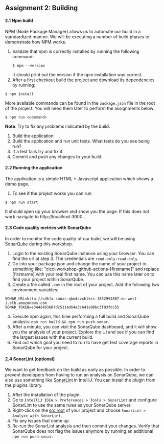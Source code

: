 ## Assignment 2: Building

#### 2.1 Npm build

NPM (Node Package Manager) allows us to automate our build in a standardized manner. 
We will be executing a number of build phases to demonstrate how NPM works.

1. Validate that npm is correctly installed by running the following command:
    ```
    $ npm --version
    ```
    It should print out the version if the npm installation was correct.
2. After a first checkout build the project and download its dependencies by running:
```
$ npm install 
```

More available commands can be found in the `package.json` file in the root of the project. 
You will need them later to perform the assignments below.

```
$ npm run <command>
```

**Note**: Try to fix any problems indicated by the build.

1.  Build the application
2.  Build the application and run unit tests. What tests do you see being run?
3.  If a test fails try and fix it.
4.  Commit and push any changes to your build.

 
#### 2.2 Running the application

The application is a simple HTML + Javascript application which shows a demo page.

1. To see if the project works you can run:

```
$ npm run start
```

It should open up your browser and show you the page. If this does not work navigate to http://localhost:3000 .


#### 2.3 Code quality metrics with SonarQube

In order to monitor the code quality of our build, we will be using [SonarQube](https://www.sonarqube.org) during this workshop. 

1.  Login to the existing SonarQube instance using your browser. You can find the url at step 3. The credentials are `read-only:read-only`.
2.  Go into your package.json and change the name of your project to something like: "cicd-workshop-github-actions-[firstname]" and replace [firstname] with your real first name. You can use this name later on to find your project within SonarQube.
3.  Create a file called `.env` in the root of your project. Add the following two environment variables:
```
SONAR_URL=http://cdkfa-sonar-qbn4svxblkcs-1832994807.eu-west-1.elb.amazonaws.com
SONAR_TOKEN=e344d483667dc5114d64a3c641e08bc3f03fdc55
```

4.  Execute npm again, this time performing a full build and SonarQube analysis: `npm run build && npm run push-sonar`.
5.  After a minute, you can visit the SonarQube dashboard, and it will show you the analysis of your project.
    Explore the UI and see if you can find the largest issues with the current build.
6.  Find out which goal you need to run to have get test coverage reports in SonarQube for your project.

#### 2.4 SonarLint (optional)

We want to get feedback on the build as early as possible. In order to prevent developers from having to run an analysis on SonarQube, we can also use something like [SonarLint](https://plugins.jetbrains.com/plugin/7973-sonarlint) in IntelliJ. You can install the plugin from the plugins library. 

1.  After the installation of the plugin.  
2.  Go to `IntelliJ IDEA > Preferences > Tools > SonarLint` and configure SonarLint to use the same rules as your SonarQube server.
2.  Right-click on the [src root](/src) of your project and choose `SonarLint > Analyze with SonarLint`.
3.  Fix any issues that come up.
4.  Re-run the SonarLint analysis and then commit your changes.
    Verify that SonarQube does not flag the issues anymore by running an additional `npm run push-sonar`.
